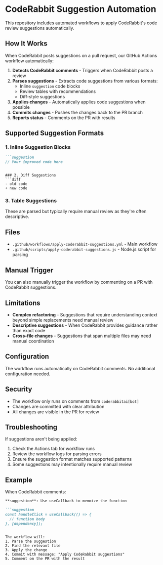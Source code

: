 # CodeRabbit Suggestion Automation

This repository includes automated workflows to apply CodeRabbit's code review suggestions automatically.

## How It Works

When CodeRabbit posts suggestions on a pull request, our GitHub Actions workflow automatically:

1. **Detects CodeRabbit comments** - Triggers when CodeRabbit posts a review
2. **Parses suggestions** - Extracts code suggestions from various formats:
   - Inline `suggestion` code blocks
   - Review tables with recommendations
   - Diff-style suggestions
3. **Applies changes** - Automatically applies code suggestions when possible
4. **Commits changes** - Pushes the changes back to the PR branch
5. **Reports status** - Comments on the PR with results

## Supported Suggestion Formats

### 1. Inline Suggestion Blocks
```markdown
```suggestion
// Your improved code here
```
```

### 2. Diff Suggestions
```diff
- old code
+ new code
```

### 3. Table Suggestions
These are parsed but typically require manual review as they're often descriptive.

## Files

- `.github/workflows/apply-coderabbit-suggestions.yml` - Main workflow
- `.github/scripts/apply-coderabbit-suggestions.js` - Node.js script for parsing

## Manual Trigger

You can also manually trigger the workflow by commenting on a PR with CodeRabbit suggestions.

## Limitations

- **Complex refactoring** - Suggestions that require understanding context beyond simple replacements need manual review
- **Descriptive suggestions** - When CodeRabbit provides guidance rather than exact code
- **Cross-file changes** - Suggestions that span multiple files may need manual coordination

## Configuration

The workflow runs automatically on CodeRabbit comments. No additional configuration needed.

## Security

- The workflow only runs on comments from `coderabbitai[bot]`
- Changes are committed with clear attribution
- All changes are visible in the PR for review

## Troubleshooting

If suggestions aren't being applied:

1. Check the Actions tab for workflow runs
2. Review the workflow logs for parsing errors
3. Ensure the suggestion format matches supported patterns
4. Some suggestions may intentionally require manual review

## Example

When CodeRabbit comments:
```markdown
**suggestion**: Use useCallback to memoize the function

```suggestion
const handleClick = useCallback(() => {
  // function body
}, [dependency]);
```
```

The workflow will:
1. Parse the suggestion
2. Find the relevant file
3. Apply the change
4. Commit with message: "Apply CodeRabbit suggestions"
5. Comment on the PR with the result